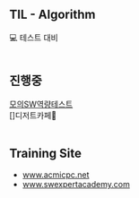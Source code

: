 ## TIL - Algorithm
:computer: 테스트 대비
<br/><br/>
## 진행중
[모의SW역량테스트](https://www.swexpertacademy.com/main/learn/course/subjectList.do?courseId=AVvlSPbKAAHw5UPa)<br/>
[]디저트카페:cake:
<br/><br/>
## Training Site
- www.acmicpc.net<br/>
- www.swexpertacademy.com
